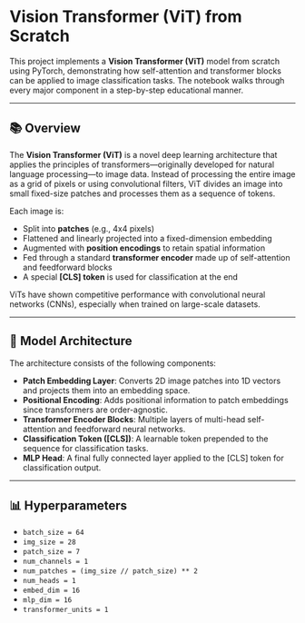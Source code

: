# **Vision Transformer (ViT) from Scratch**

This project implements a **Vision Transformer (ViT)** model from scratch using PyTorch, demonstrating how self-attention and transformer blocks can be applied to image classification tasks. The notebook walks through every major component in a step-by-step educational manner.

---

## **📚 Overview**

The **Vision Transformer (ViT)** is a novel deep learning architecture that applies the principles of transformers—originally developed for natural language processing—to image data. Instead of processing the entire image as a grid of pixels or using convolutional filters, ViT divides an image into small fixed-size patches and processes them as a sequence of tokens.

Each image is:
- Split into **patches** (e.g., 4x4 pixels)
- Flattened and linearly projected into a fixed-dimension embedding
- Augmented with **position encodings** to retain spatial information
- Fed through a standard **transformer encoder** made up of self-attention and feedforward blocks
- A special **[CLS] token** is used for classification at the end

ViTs have shown competitive performance with convolutional neural networks (CNNs), especially when trained on large-scale datasets.

---

## **🧠 Model Architecture**

The architecture consists of the following components:

- **Patch Embedding Layer**: Converts 2D image patches into 1D vectors and projects them into an embedding space.
- **Positional Encoding**: Adds positional information to patch embeddings since transformers are order-agnostic.
- **Transformer Encoder Blocks**: Multiple layers of multi-head self-attention and feedforward neural networks.
- **Classification Token ([CLS])**: A learnable token prepended to the sequence for classification tasks.
- **MLP Head**: A final fully connected layer applied to the [CLS] token for classification output.

---

## **📊 Hyperparameters**

- `batch_size = 64`  
- `img_size = 28`  
- `patch_size = 7`  
- `num_channels = 1`  
- `num_patches = (img_size // patch_size) ** 2`  
- `num_heads = 1`  
- `embed_dim = 16`  
- `mlp_dim = 16`  
- `transformer_units = 1`
